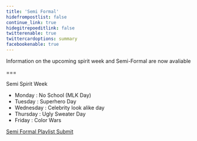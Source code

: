 ```yaml
---
title: 'Semi Formal'
hidefrompostlist: false
continue_link: true
hidegitrepoeditlink: false
twitterenable: true
twittercardoptions: summary
facebookenable: true
---
```


Information on the upcoming spirit week and Semi-Formal are now avaliable

===

Semi Spirit Week

* Monday : No School (MLK Day)
* Tuesday : Superhero Day
* Wednesday : Celebrity look alike day
* Thursday : Ugly Sweater Day
* Friday : Color Wars

[Semi Formal Playlist Submit](/resources/playlist)